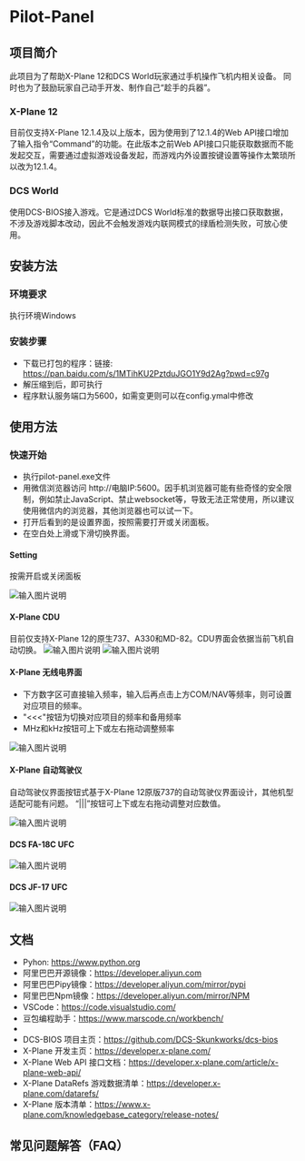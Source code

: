 # Pilot-Panel

## 项目简介

此项目为了帮助X-Plane 12和DCS World玩家通过手机操作飞机内相关设备。
同时也为了鼓励玩家自己动手开发、制作自己“趁手的兵器”。

### X-Plane 12

目前仅支持X-Plane 12.1.4及以上版本，因为使用到了12.1.4的Web API接口增加了输入指令“Command”的功能。在此版本之前Web API接口只能获取数据而不能发起交互，需要通过虚拟游戏设备发起，而游戏内外设置按键设置等操作太繁琐所以改为12.1.4。

### DCS World

使用DCS-BIOS接入游戏。它是通过DCS World标准的数据导出接口获取数据，不涉及游戏脚本改动，因此不会触发游戏内联网模式的绿盾检测失败，可放心使用。

## 安装方法

### 环境要求

执行环境Windows

### 安装步骤

* 下载已打包的程序：链接: <https://pan.baidu.com/s/1MTihKU2PztduJGO1Y9d2Ag?pwd=c97g>
* 解压缩到后，即可执行
* 程序默认服务端口为5600，如需变更则可以在config.ymal中修改

## 使用方法

### 快速开始

* 执行pilot-panel.exe文件
* 用微信浏览器访问 http\://电脑IP:5600。因手机浏览器可能有些奇怪的安全限制，例如禁止JavaScript、禁止websocket等，导致无法正常使用，所以建议使用微信内的浏览器，其他浏览器也可以试一下。
* 打开后看到的是设置界面，按照需要打开或关闭面板。
* 在空白处上滑或下滑切换界面。

#### Setting

按需开启或关闭面板

![输入图片说明](resource/setting.jpg)

#### X-Plane CDU

目前仅支持X-Plane 12的原生737、A330和MD-82。CDU界面会依据当前飞机自动切换。
![输入图片说明](resource/xp-cud-737.png)
![输入图片说明](resource/xp-cud-330.png)

#### X-Plane 无线电界面

* 下方数字区可直接输入频率，输入后再点击上方COM/NAV等频率，则可设置对应项目的频率。
* "<<<"按钮为切换对应项目的频率和备用频率
* MHz和kHz按钮可上下或左右拖动调整频率

![输入图片说明](resource/xp-radio.jpg)

#### X-Plane 自动驾驶仪

自动驾驶仪界面按钮式基于X-Plane 12原版737的自动驾驶仪界面设计，其他机型适配可能有问题。
“|||”按钮可上下或左右拖动调整对应数值。

![输入图片说明](resource/xp-auto.jpg)

#### DCS FA-18C UFC

![输入图片说明](resource/dcs-f18.jpg)

#### DCS JF-17 UFC

![输入图片说明](resource/dcs-jf17.jpg)

## 文档

* Pyhon: <https://www.python.org>
* 阿里巴巴开源镜像：<https://developer.aliyun.com>
* 阿里巴巴Pipy镜像：<https://developer.aliyun.com/mirror/pypi>
* 阿里巴巴Npm镜像：<https://developer.aliyun.com/mirror/NPM>
* VSCode：<https://code.visualstudio.com/>
* 豆包编程助手：<https://www.marscode.cn/workbench/>
*
* DCS-BIOS 项目主页：<https://github.com/DCS-Skunkworks/dcs-bios>
* X-Plane 开发主页：<https://developer.x-plane.com/>
* X-Plane Web API 接口文档：<https://developer.x-plane.com/article/x-plane-web-api/>
* X-Plane DataRefs 游戏数据清单：<https://developer.x-plane.com/datarefs/>
* X-Plane 版本清单：<https://www.x-plane.com/knowledgebase_category/release-notes/>

## 常见问题解答（FAQ）
